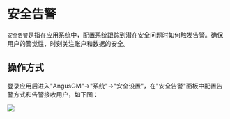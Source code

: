安全告警
===

`安全告警`是指在应用系统中，配置系统跟踪到潜在安全问题时如何触发告警。确保用户的警觉性，时刻关注账户和数据的安全。

## 操作方式

登录应用后进入"AngusGM"->"系统"->"安全设置"，在"安全告警"面板中配置告警方式和告警接收用户，如下图：

![](https://bj-c1-prod-files.xcan.cloud/storage/pubapi/v1/file/securitysetting-alarm.png?fid=207887511026925821&fpt=CgVqJCSfgoFERGAJBLLsvfolE8MebOpaQeNNOrTP)